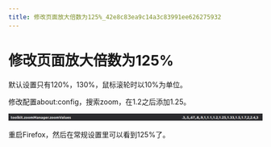 ```yaml
---
title: 修改页面放大倍数为125%_42e8c83ea9c14a3c83991ee626275932
---
```


# 修改页面放大倍数为125%

默认设置只有120%，130%，鼠标滚轮时以10%为单位。

修改配置about:config，搜索zoom，在1.2之后添加1.25。

![2022-05-02_11-14-29](assets/2022-05-02_11-14-29.png)

重启Firefox，然后在常规设置里可以看到125%了。